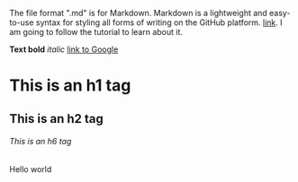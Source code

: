The file format ".md" is for Markdown. 
Markdown is a lightweight and easy-to-use syntax for styling all forms of writing on the GitHub platform. [link](https://guides.github.com/features/mastering-markdown/). I am going to follow the tutorial to learn about it.

**Text bold**
*italic*
[link to Google](http://google.com)

# This is an h1 tag
## This is an h2 tag
###### This is an h6 tag
  
Hello world
